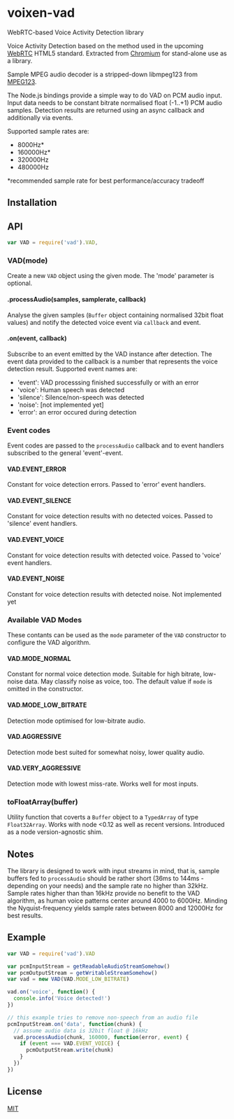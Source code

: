 # voixen-vad
WebRTC-based Voice Activity Detection library

Voice Activity Detection based on the method used in the upcoming [WebRTC](http://http://www.webrtc.org) HTML5 standard.
Extracted from [Chromium](https://chromium.googlesource.com/external/webrtc/+/branch-heads/43/webrtc/common_audio/vad/) for
stand-alone use as a library.

Sample MPEG audio decoder is a stripped-down libmpeg123 from [MPEG123](http://www.mpg123.de).

The Node.js bindings provide a simple way to do VAD on PCM audio input. Input data needs to be constant bitrate normalised
float (-1..+1) PCM audio samples. Detection results are returned using an async callback and additionally via events.

Supported sample rates are:
- 8000Hz*
- 160000Hz*
- 320000Hz
- 480000Hz

*recommended sample rate for best performance/accuracy tradeoff

## Installation

## API

```javascript
var VAD = require('vad').VAD,
```

### VAD(mode)

Create a new `VAD` object using the given mode. The 'mode' parameter is optional.

#### .processAudio(samples, samplerate, callback)

Analyse the given samples (`Buffer` object containing normalised 32bit float values) and notify the detected voice
event via `callback` and event.

#### .on(event, callback)

Subscribe to an event emitted by the VAD instance after detection. The event data provided to the callback is a number that
represents the voice detection result.
Supported event names are:
- 'event': VAD processsing finished successfully or with an error
- 'voice': Human speech was detected
- 'silence': Silence/non-speech was detected
- 'noise': [not implemented yet]
- 'error': an error occured during detection

### Event codes

Event codes are passed to the `processAudio` callback and to event handlers subscribed to the general
'event'-event.

#### VAD.EVENT_ERROR

Constant for voice detection errors. Passed to 'error' event handlers.

#### VAD.EVENT_SILENCE

Constant for voice detection results with no detected voices.
Passed to 'silence' event handlers.

#### VAD.EVENT_VOICE

Constant for voice detection results with detected voice.
Passed to 'voice' event handlers.

#### VAD.EVENT_NOISE

Constant for voice detection results with detected noise.
Not implemented yet

### Available VAD Modes

These contants can be used as the `mode` parameter of the `VAD` constructor to
configure the VAD algorithm. 

#### VAD.MODE_NORMAL

Constant for normal voice detection mode. Suitable for high bitrate, low-noise data.
May classify noise as voice, too. The default value if `mode` is omitted in the constructor.

#### VAD.MODE_LOW_BITRATE

Detection mode optimised for low-bitrate audio.

#### VAD.AGGRESSIVE

Detection mode best suited for somewhat noisy, lower quality audio.

#### VAD.VERY_AGGRESSIVE

Detection mode with lowest miss-rate. Works well for most inputs.

### toFloatArray(buffer)

Utility function that coverts a `Buffer` object to a `TypedArray` of type `Float32Array`.
Works with node <0.12 as well as recent versions. Introduced as a node version-agnostic shim.

## Notes

The library is designed to work with input streams in mind, that is, sample buffers fed to `processAudio` should be
rather short (36ms to 144ms - depending on your needs) and the sample rate no higher than 32kHz. Sample rates higher than
than 16kHz provide no benefit to the VAD algorithm, as human voice patterns center around 4000 to 6000Hz. Minding the
Nyquist-frequency yields sample rates between 8000 and 12000Hz for best results. 

## Example

```javascript
var VAD = require('vad').VAD

var pcmInputStream = getReadableAudioStreamSomehow()
var pcmOutputStream = getWritableStreamSomehow()
var vad = new VAD(VAD.MODE_LOW_BITRATE)

vad.on('voice', function() {
  console.info('Voice detected!')
})

// this example tries to remove non-speech from an audio file
pcmInputStream.on('data', function(chunk) {
  // assume audio data is 32bit float @ 16kHz
  vad.processAudio(chunk, 160000, function(error, event) {
    if (event === VAD.EVENT_VOICE) {
      pcmOutputStream.write(chunk)
    }
  })
})
```

## License

[MIT](LICENSE)
